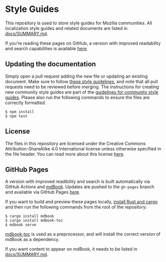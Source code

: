 # Style Guides

This repository is used to store style guides for Mozilla communities. All localization style guides and related documents are listed in [docs/SUMMARY.md](docs/SUMMARY.md).

If you’re reading these pages on GitHub, a version with improved readability and search capabilities is available [here](https://mozilla-l10n.github.io/styleguides).

## Updating the documentation

Simply open a pull request adding the new file or updating an existing document. Make sure to follow [these style guidelines](https://github.com/mozilla-l10n/documentation/blob/main/src/misc/documentation_styleguide.md), and note that all pull requests need to be reviewed before merging. The instructions for creating new community style guides are part of the [guidelines for community style guides](src/guidelines/). Please also run the following commands to ensure the files are correctly formatted.

```
$ npm install
$ npm test
```

## License

The files in this repository are licensed under the Creative Commons Attribution-ShareAlike 4.0 International license unless otherwise specified in the file header. You can read more about this license [here](LICENSE.md).

## GitHub Pages

A version with improved readibility and search is built automatically via GitHub Actions and [mdBook](https://github.com/rust-lang/mdBook/). Updates are pushed to the `gh-pages` branch and available via GitHub Pages [here](https://mozilla-l10n.github.io/styleguides).

If you want to build and preview these pages locally,  [install Rust and cargo](https://www.rust-lang.org/learn/get-started) and then run the following commands from the root of the repository:

```
$ cargo install mdbook
$ cargo install mdbook-toc
$ mdbook serve
```

[mdbook-toc](https://github.com/badboy/mdbook-toc/) is used as a preprocessor, and will install the correct version of mdBook as a dependency.

If you want content to appear on mdBook, it needs to be listed in [docs/SUMMARY.md](docs/SUMMARY.md).
